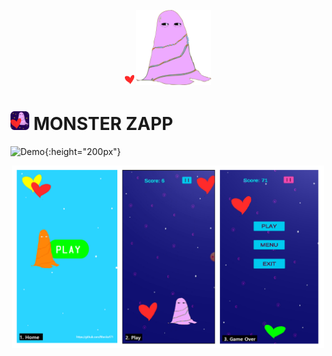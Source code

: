 <p align="center">
<img src="https://github.com/Monika171/Monster_Zapp/blob/master/Assets/Sprites/heart3.png" width="15">
<img src="https://github.com/Monika171/Monster_Zapp/blob/master/Assets/Sprites/mons.png" width="120">
</p>

# <img src="https://github.com/Monika171/Monster_Zapp/blob/master/Assets/Sprites/mons-icon.png" width="30"> MONSTER ZAPP

![Demo](https://github.com/Monika171/Monster_Zapp/blob/master/screenshots/mons_zapp.gif){:height="200px"}

<center> <img src="https://github.com/Monika171/Monster_Zapp/blob/master/screenshots/screenshots.png" width=500> </center>